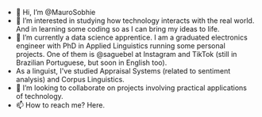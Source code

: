- 👋 Hi, I’m @MauroSobhie
- 👀 I’m interested in studying how technology interacts with the real world. And in learning some coding so as I can bring my ideas to life.
- 🌱 I’m currently a data science apprentice. I am a graduated electronics engineer with PhD in Applied Linguistics running some personal projects. One of them is @saguebel at Instagram and TikTok (still in Brazilian Portuguese, but soon in English too).
- As a linguist, I've studied Appraisal Systems (related to sentiment analysis) and Corpus Linguistics.
- 💞️ I’m looking to collaborate on projects involving practical applications of technology.
- 📫 How to reach me? Here.

<!---
MauroSobhie/MauroSobhie is a ✨ special ✨ repository because its `README.md` (this file) appears on your GitHub profile.
You can click the Preview link to take a look at your changes.
--->
